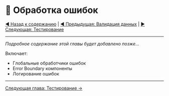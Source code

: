 # 🚨 Обработка ошибок

[◀️ Назад к содержанию](./README.md) | [◀️ Предыдущая: Валидация данных](./05-validation.md) | [▶️ Следующая: Тестирование](./07-testing.md)

---

_Подробное содержание этой главы будет добавлено позже..._

Включает:

- Глобальные обработчики ошибок
- Error Boundary компоненты
- Логирование ошибок

---

[Следующая глава: Тестирование →](./07-testing.md)
